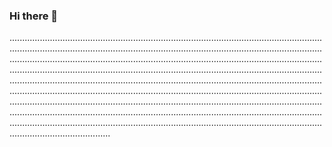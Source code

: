 ### Hi there 👋

....................................................................................................................................................................................................................................................................................................................................................................................................................................................................................................................................................................................................................................................................................................................................................................................................................................................................................................................................................................................................................................................................................................................................................................................................